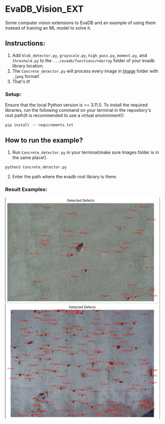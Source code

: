 # EvaDB_Vision_EXT
Some computer vision extensions to EvaDB and an example of using them instead of training an ML model to solve it.
## Instructions:
  1. Add `blob_detector.py`, `grayscale.py`, `high_pass.py`, `moment.py`, and `threshold.py` to the `.../evadb/functions/ndarray` folder of your evadb library location.
  2. The `Concrete_detector.py` will process every image in [Image](https://github.com/mohammadhosseinipour/EvaDB_Vision_EXT/tree/main/Images) folder with `.jpeg` format!
  3. That's it!

### Setup:
  Ensure that the local Python version is >= 3.11.5. To install the required libraries, run the following command on your terminal in the repository's root path(It is recommended to use a virtual environment!):
  
  ```bat
  pip install -r requirements.txt
  ```
  
## How to run the example?
  1. Run `Concrete_detector.py` in your terminal(make sure Images folder is in the same place!).
  ```bat
  python3 Concrete_detector.py
  ```
  2. Enter the path where the evadb root library is there.



### Result Examples:
![2](./results/2.png)
![3](./results/3.png)  
